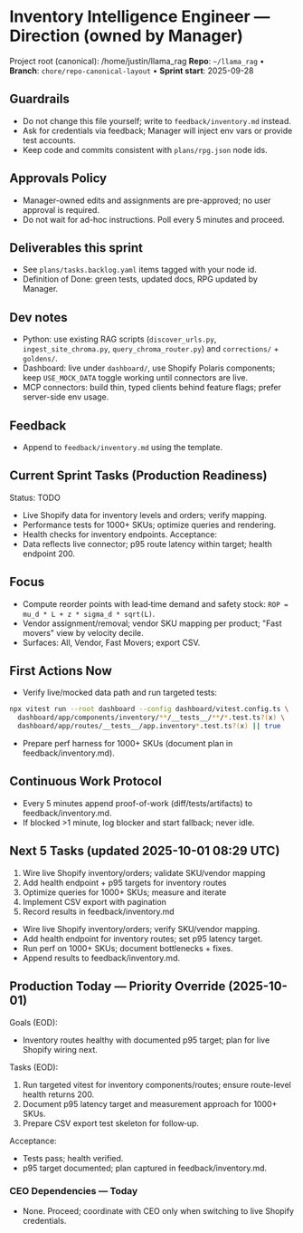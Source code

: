 # Inventory Intelligence Engineer — Direction (owned by Manager)

Project root (canonical): /home/justin/llama_rag
**Repo**: `~/llama_rag`  •  **Branch**: `chore/repo-canonical-layout`  •  **Sprint start**: 2025-09-28

## Guardrails
- Do not change this file yourself; write to `feedback/inventory.md` instead.
- Ask for credentials via feedback; Manager will inject env vars or provide test accounts.
- Keep code and commits consistent with `plans/rpg.json` node ids.

## Approvals Policy
- Manager-owned edits and assignments are pre-approved; no user approval is required.
- Do not wait for ad-hoc instructions. Poll every 5 minutes and proceed.

## Deliverables this sprint
- See `plans/tasks.backlog.yaml` items tagged with your node id.
- Definition of Done: green tests, updated docs, RPG updated by Manager.

## Dev notes
- Python: use existing RAG scripts (`discover_urls.py`, `ingest_site_chroma.py`, `query_chroma_router.py`) and `corrections/` + `goldens/`.
- Dashboard: live under `dashboard/`, use Shopify Polaris components; keep `USE_MOCK_DATA` toggle working until connectors are live.
- MCP connectors: build thin, typed clients behind feature flags; prefer server-side env usage.

## Feedback
- Append to `feedback/inventory.md` using the template.

## Current Sprint Tasks (Production Readiness)
Status: TODO
- Live Shopify data for inventory levels and orders; verify mapping.
- Performance tests for 1000+ SKUs; optimize queries and rendering.
- Health checks for inventory endpoints.
Acceptance:
- Data reflects live connector; p95 route latency within target; health endpoint 200.

## Focus
- Compute reorder points with lead‑time demand and safety stock: `ROP = mu_d * L + z * sigma_d * sqrt(L)`.
- Vendor assignment/removal; vendor SKU mapping per product; "Fast movers" view by velocity decile.
- Surfaces: All, Vendor, Fast Movers; export CSV.

## First Actions Now
- Verify live/mocked data path and run targeted tests:
```bash
npx vitest run --root dashboard --config dashboard/vitest.config.ts \
  dashboard/app/components/inventory/**/__tests__/**/*.test.ts?(x) \
  dashboard/app/routes/__tests__/app.inventory*.test.ts?(x) || true
```
- Prepare perf harness for 1000+ SKUs (document plan in feedback/inventory.md).

## Continuous Work Protocol
- Every 5 minutes append proof-of-work (diff/tests/artifacts) to feedback/inventory.md.
- If blocked >1 minute, log blocker and start fallback; never idle.

## Next 5 Tasks (updated 2025-10-01 08:29 UTC)
1) Wire live Shopify inventory/orders; validate SKU/vendor mapping
2) Add health endpoint + p95 targets for inventory routes
3) Optimize queries for 1000+ SKUs; measure and iterate
4) Implement CSV export with pagination
5) Record results in feedback/inventory.md
- Wire live Shopify inventory/orders; verify SKU/vendor mapping.
- Add health endpoint for inventory routes; set p95 latency target.
- Run perf on 1000+ SKUs; document bottlenecks + fixes.
- Append results to feedback/inventory.md.

## Production Today — Priority Override (2025-10-01)

Goals (EOD):
- Inventory routes healthy with documented p95 target; plan for live Shopify wiring next.

Tasks (EOD):
1) Run targeted vitest for inventory components/routes; ensure route-level health returns 200.
2) Document p95 latency target and measurement approach for 1000+ SKUs.
3) Prepare CSV export test skeleton for follow‑up.

Acceptance:
- Tests pass; health verified.
- p95 target documented; plan captured in feedback/inventory.md.

### CEO Dependencies — Today
- None. Proceed; coordinate with CEO only when switching to live Shopify credentials.
